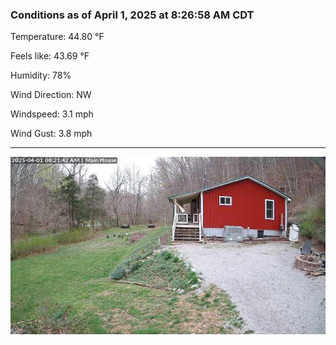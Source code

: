### Conditions as of April 1, 2025 at 8:26:58 AM CDT 

Temperature: 44.80 &deg;F

Feels like: 43.69 &deg;F

Humidity: 78%

Wind Direction: NW

Windspeed: 3.1 mph

Wind Gust: 3.8 mph

---

<img src="./images/latest.jpeg"/>

